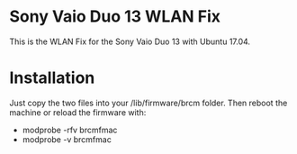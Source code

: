 # Sony Vaio Duo 13 WLAN Fix
This is the WLAN Fix for the Sony Vaio Duo 13 with Ubuntu 17.04.

# Installation
Just copy the two files into your /lib/firmware/brcm folder.
Then reboot the machine or reload the firmware with:
* modprobe -rfv brcmfmac
* modprobe -v brcmfmac

